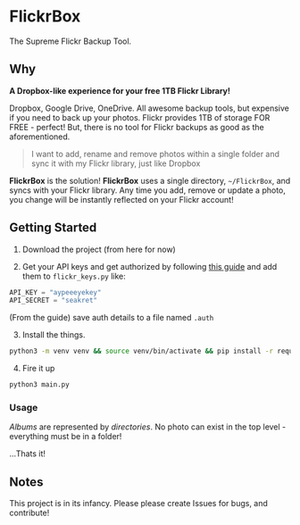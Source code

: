 # FlickrBox

The Supreme Flickr Backup Tool.

## Why

**A Dropbox-like experience for your free 1TB Flickr Library!**

Dropbox, Google Drive, OneDrive. All awesome backup tools, but expensive if you need to back up your photos.
Flickr provides 1TB of storage FOR FREE - perfect! But, there is no tool for Flickr backups as good as the aforementioned.

> I want to add, rename and remove photos within a single folder and sync it with my Flickr library, just like Dropbox

**FlickrBox** is the solution! **FlickrBox** uses a single directory, `~/FlickrBox`, and syncs with your Flickr library. Any time you add, remove or update a photo, you change will be instantly reflected on your Flickr account!

## Getting Started

1. Download the project (from here for now)

2. Get your API keys and get authorized by following [this guide](https://github.com/alexis-mignon/python-flickr-api/wiki/Flickr-API-Keys-and-Authentication) and add them to `flickr_keys.py` like:

```python
API_KEY = "aypeeeyekey"
API_SECRET = "seakret"
```

(From the guide) save auth details to a file named `.auth`

3. Install the things.

```bash
python3 -m venv venv && source venv/bin/activate && pip install -r requirements.txt
```

4. Fire it up

```bash
python3 main.py
```

### Usage

*Albums* are represented by *directories*. No photo can exist in the top level - everything must be in a folder!

...Thats it!

## Notes

This project is in its infancy. Please please create Issues for bugs, and contribute!
